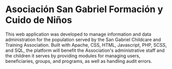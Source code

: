 # Asociación San Gabriel Formación y Cuido de Niños

This web application was developed to manage information and data administration for the population served by the San Gabriel Childcare and Training Association. Built with Apache, CSS, HTML, Javascript, PHP, SCSS, and SQL, the platform will benefit the Association's administrative staff and the children it serves by providing modules for managing users, beneficiaries, groups, and programs, as well as handling audit errors.
